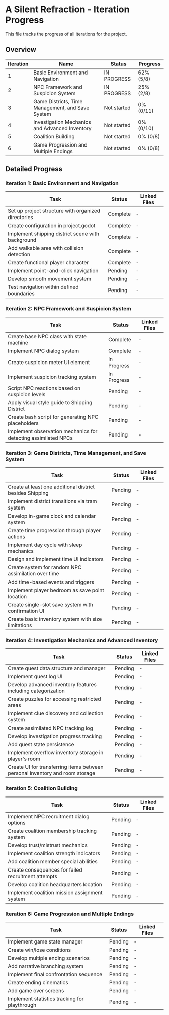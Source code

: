 # A Silent Refraction - Iteration Progress

This file tracks the progress of all iterations for the project.

## Overview

| Iteration | Name | Status | Progress |
|-----------|------|--------|----------|
| 1 | Basic Environment and Navigation | IN PROGRESS | 62% (5/8) |
| 2 | NPC Framework and Suspicion System | IN PROGRESS | 25% (2/8) |
| 3 | Game Districts, Time Management, and Save System | Not started | 0% (0/11) |
| 4 | Investigation Mechanics and Advanced Inventory | Not started | 0% (0/10) |
| 5 | Coalition Building | Not started | 0% (0/8) |
| 6 | Game Progression and Multiple Endings | Not started | 0% (0/8) |

## Detailed Progress

### Iteration 1: Basic Environment and Navigation

| Task | Status | Linked Files |
|------|--------|--------------|
| Set up project structure with organized directories | Complete | - |
| Create configuration in project.godot | Complete | - |
| Implement shipping district scene with background | Complete | - |
| Add walkable area with collision detection | Complete | - |
| Create functional player character | Complete | - |
| Implement point-and-click navigation | Pending | - |
| Develop smooth movement system | Pending | - |
| Test navigation within defined boundaries | Pending | - |

### Iteration 2: NPC Framework and Suspicion System

| Task | Status | Linked Files |
|------|--------|--------------|
| Create base NPC class with state machine | Complete | - |
| Implement NPC dialog system | Complete | - |
| Create suspicion meter UI element | In Progress | - |
| Implement suspicion tracking system | In Progress | - |
| Script NPC reactions based on suspicion levels | Pending | - |
| Apply visual style guide to Shipping District | Pending | - |
| Create bash script for generating NPC placeholders | Pending | - |
| Implement observation mechanics for detecting assimilated NPCs | Pending | - |

### Iteration 3: Game Districts, Time Management, and Save System

| Task | Status | Linked Files |
|------|--------|--------------|
| Create at least one additional district besides Shipping | Pending | - |
| Implement district transitions via tram system | Pending | - |
| Develop in-game clock and calendar system | Pending | - |
| Create time progression through player actions | Pending | - |
| Implement day cycle with sleep mechanics | Pending | - |
| Design and implement time UI indicators | Pending | - |
| Create system for random NPC assimilation over time | Pending | - |
| Add time-based events and triggers | Pending | - |
| Implement player bedroom as save point location | Pending | - |
| Create single-slot save system with confirmation UI | Pending | - |
| Create basic inventory system with size limitations | Pending | - |

### Iteration 4: Investigation Mechanics and Advanced Inventory

| Task | Status | Linked Files |
|------|--------|--------------|
| Create quest data structure and manager | Pending | - |
| Implement quest log UI | Pending | - |
| Develop advanced inventory features including categorization | Pending | - |
| Create puzzles for accessing restricted areas | Pending | - |
| Implement clue discovery and collection system | Pending | - |
| Create assimilated NPC tracking log | Pending | - |
| Develop investigation progress tracking | Pending | - |
| Add quest state persistence | Pending | - |
| Implement overflow inventory storage in player's room | Pending | - |
| Create UI for transferring items between personal inventory and room storage | Pending | - |

### Iteration 5: Coalition Building

| Task | Status | Linked Files |
|------|--------|--------------|
| Implement NPC recruitment dialog options | Pending | - |
| Create coalition membership tracking system | Pending | - |
| Develop trust/mistrust mechanics | Pending | - |
| Implement coalition strength indicators | Pending | - |
| Add coalition member special abilities | Pending | - |
| Create consequences for failed recruitment attempts | Pending | - |
| Develop coalition headquarters location | Pending | - |
| Implement coalition mission assignment system | Pending | - |

### Iteration 6: Game Progression and Multiple Endings

| Task | Status | Linked Files |
|------|--------|--------------|
| Implement game state manager | Pending | - |
| Create win/lose conditions | Pending | - |
| Develop multiple ending scenarios | Pending | - |
| Add narrative branching system | Pending | - |
| Implement final confrontation sequence | Pending | - |
| Create ending cinematics | Pending | - |
| Add game over screens | Pending | - |
| Implement statistics tracking for playthrough | Pending | - |

